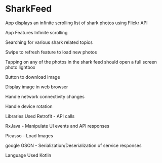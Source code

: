 # SharkFeed
App displays an infinite scrolling list of shark photos using Flickr API

App Features
Infinite scrolling

Searching for various shark related topics

Swipe to refresh feature to load new photos

Tapping on any of the photos in the shark feed should open a full screen photo lightbox

Button to download image

Display image in web browser

Handle network connectivity changes

Handle device rotation

Libraries Used
Retrofit - API calls

RxJava - Manipulate UI events and API responses

Picasso - Load Images

google GSON - Serialization/Deserialization of service responses

Language Used
Kotlin
